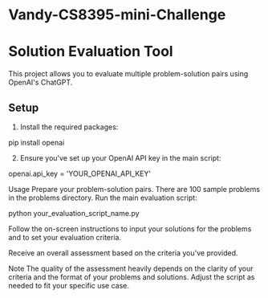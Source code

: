 # Vandy-CS8395-mini-Challenge
# Solution Evaluation Tool

This project allows you to evaluate multiple problem-solution pairs using OpenAI's ChatGPT.

## Setup

1. Install the required packages:

pip install openai


2. Ensure you've set up your OpenAI API key in the main script:

openai.api_key = 'YOUR_OPENAI_API_KEY'

Usage
Prepare your problem-solution pairs. There are 100 sample problems in the problems directory.
Run the main evaluation script:

python your_evaluation_script_name.py

Follow the on-screen instructions to input your solutions for the problems and to set your evaluation criteria.

Receive an overall assessment based on the criteria you've provided.

Note
The quality of the assessment heavily depends on the clarity of your criteria and the format of your problems and solutions. Adjust the script as needed to fit your specific use case.




